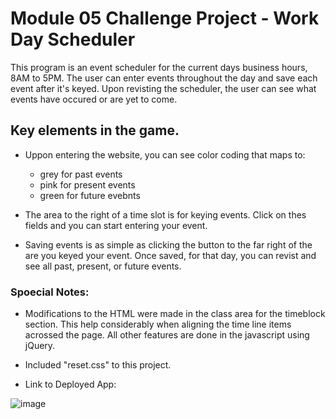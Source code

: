 # Module 05 Challenge Project - Work Day Scheduler
This program is an event scheduler for the current days business hours, 8AM to 5PM. The user can enter events throughout the day and save each event after it's keyed. Upon revisting the scheduler, the user can see what events have occured or are yet to come.


## Key elements in the game.
* Uppon entering the website, you can see color coding that maps to:
  - grey for past events
  - pink for present events
  - green for future evebnts

* The area to the right of a time slot is for keying events. Click on thes fields and you can start
  entering your event.

* Saving events is as simple as clicking the button to the far right of the are you keyed your event.
  Once saved, for that day, you can revist and see all past, present, or future events.


### Spoecial Notes:
* Modifications to the HTML were made in the class area for the timeblock section. This help
  considerably when aligning the time line items acrossed the page. All other features are done in the javascript using jQuery.

* Included "reset.css" to this project.

* Link to Deployed App:  

![image](https://user-images.githubusercontent.com/108200823/189232952-4e57a5cb-d982-477d-af9f-3b9521dcaa41.png)
